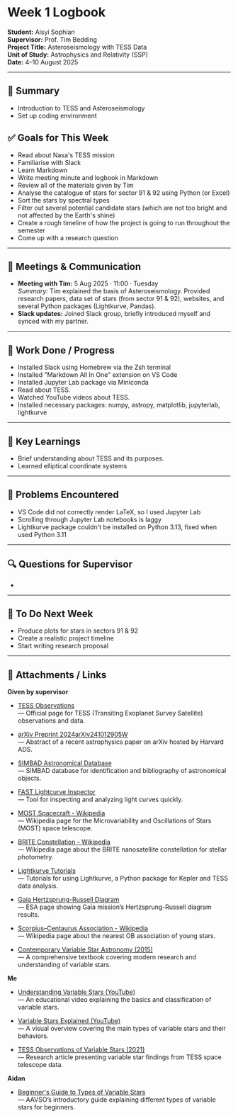 # Week 1 Logbook
**Student:** Aisyi Sophian  
**Supervisor:** Prof. Tim Bedding  
**Project Title:** Asteroseismology with TESS Data  
**Unit of Study:** Astrophysics and Relativity (SSP)  
**Date:** 4–10 August 2025  

---

## 📖 Summary
- Introduction to TESS and Asteroseismology
- Set up coding environment

## ✅ Goals for This Week
- Read about Nasa's TESS mission
- Familiarise with Slack
- Learn Markdown
- Write meeting minute and logbook in Markdown
- Review all of the materials given by Tim
- Analyse the catalogue of stars for sector 91 & 92 using Python (or Excel)
- Sort the stars by spectral types
- Filter out several potential candidate stars (which are not too bright and not affected by the Earth's shine)
- Create a rough timeline of how the project is going to run throughout the semester
- Come up with a research question

---

## 📅 Meetings & Communication
- **Meeting with Tim:** 5 Aug 2025 · 11:00 · Tuesday  
  *Summary:* Tim explained the basis of Asteroseismology. Provided research papers, data set of stars (from sector 91 & 92), websites, and several Python packages (Lightkurve, Pandas).
- **Slack updates:** Joined Slack group, briefly introduced myself and synced with my partner.

---

## 🧠 Work Done / Progress
- Installed Slack using Homebrew via the Zsh terminal
- Installed "Markdown All In One" extension on VS Code
- Installed Jupyter Lab package via Miniconda
- Read about TESS.
- Watched YouTube videos about TESS.
- Installed necessary packages: numpy, astropy, matplotlib, jupyterlab, lightkurve

---

## 📌 Key Learnings
- Brief understanding about TESS and its purposes.
- Learned elliptical coordinate systems

---

## 🧩 Problems Encountered
- VS Code did not correctly render LaTeX, so I used Jupyter Lab
- Scrolling through Jupyter Lab notebooks is laggy
- Lightkurve package couldn't be installed on Python 3.13, fixed when used Python 3.11

---

## 🔍 Questions for Supervisor
- 

---

## 📘 To Do Next Week
- Produce plots for stars in sectors 91 & 92
- Create a realistic project timeline
- Start writing research proposal

---

## 📎 Attachments / Links

**Given by supervisor**

- [TESS Observations](https://tess.mit.edu/observations/)  
  — Official page for TESS (Transiting Exoplanet Survey Satellite) observations and data.

- [arXiv Preprint 2024arXiv241012905W](https://ui.adsabs.harvard.edu/abs/2024arXiv241012905W/abstract)  
  — Abstract of a recent astrophysics paper on arXiv hosted by Harvard ADS.

- [SIMBAD Astronomical Database](https://simbad.u-strasbg.fr/simbad/sim-fid)  
  — SIMBAD database for identification and bibliography of astronomical objects.

- [FAST Lightcurve Inspector](https://fast-lightcurve-inspector.osc-fr1.scalingo.io/)  
  — Tool for inspecting and analyzing light curves quickly.

- [MOST Spacecraft - Wikipedia](https://en.wikipedia.org/wiki/MOST_(spacecraft))  
  — Wikipedia page for the Microvariability and Oscillations of Stars (MOST) space telescope.

- [BRITE Constellation - Wikipedia](https://en.wikipedia.org/wiki/BRITE)  
  — Wikipedia page about the BRITE nanosatellite constellation for stellar photometry.

- [Lightkurve Tutorials](https://lightkurve.github.io/lightkurve/tutorials/index.html)  
  — Tutorials for using Lightkurve, a Python package for Kepler and TESS data analysis.

- [Gaia Hertzsprung-Russell Diagram](https://sci.esa.int/web/gaia/-/60198-gaia-hertzsprung-russell-diagram)  
  — ESA page showing Gaia mission’s Hertzsprung-Russell diagram results.

- [Scorpius–Centaurus Association - Wikipedia](https://en.wikipedia.org/wiki/Scorpius%E2%80%93Centaurus_association)  
  — Wikipedia page about the nearest OB association of young stars.

- [Contemporary Variable Star Astronomy (2015)](https://ui.adsabs.harvard.edu/abs/2015pust.book.....C/abstract)  
  — A comprehensive textbook covering modern research and understanding of variable stars.

**Me**
- [Understanding Variable Stars (YouTube)](https://youtu.be/uOxuTLPAlzI?si=lQCK971BC45pl6g0)  
  — An educational video explaining the basics and classification of variable stars.

- [Variable Stars Explained (YouTube)](https://youtu.be/Q4KjvPIbgMI?si=uhpBMJZzY6B9qt79)  
  — A visual overview covering the main types of variable stars and their behaviors.

- [TESS Observations of Variable Stars (2021)](https://iopscience.iop.org/article/10.3847/1538-3881/ab8a48)  
  — Research article presenting variable star findings from TESS space telescope data.


**Aidan**

- [Beginner's Guide to Types of Variable Stars](https://www.aavso.org/types-of-variables-guide-for-beginners)  
  — AAVSO’s introductory guide explaining different types of variable stars for beginners.
